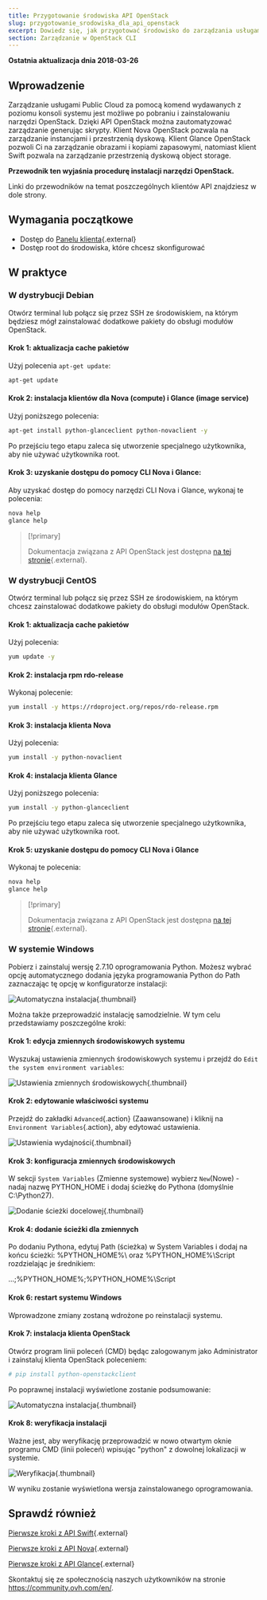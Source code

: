 ```yaml
---
title: Przygotowanie środowiska API OpenStack
slug: przygotowanie_srodowiska_dla_api_openstack
excerpt: Dowiedz się, jak przygotować środowisko do zarządzania usługami Public Cloud z lini komend
section: Zarządzanie w OpenStack CLI
---
```


**Ostatnia aktualizacja dnia 2018-03-26**

## Wprowadzenie

Zarządzanie usługami Public Cloud za pomocą komend wydawanych z poziomu konsoli systemu jest możliwe po pobraniu i zainstalowaniu narzędzi OpenStack.
Dzięki API OpenStack można zautomatyzować zarządzanie generując skrypty. Klient Nova OpenStack pozwala na zarządzanie instancjami i przestrzenią dyskową.
Klient Glance OpenStack pozwoli Ci na zarządzanie obrazami i kopiami zapasowymi, natomiast klient Swift pozwala na zarządzanie przestrzenią dyskową object storage.

**Przewodnik ten wyjaśnia procedurę instalacji narzędzi OpenStack.**

Linki do przewodników na temat poszczególnych klientów API znajdziesz w dole strony.


## Wymagania początkowe

- Dostęp do [Panelu klienta](https://www.ovh.com/auth/?action=gotomanager){.external}
- Dostęp root do środowiska, które chcesz skonfigurować


## W praktyce

### W dystrybucji Debian

Otwórz terminal lub połącz się przez SSH ze środowiskiem, na którym będziesz mógł zainstalować dodatkowe pakiety do obsługi modułów OpenStack.

#### Krok 1: aktualizacja cache pakietów

Użyj polecenia `apt-get update`:

```sh
apt-get update
```

#### Krok 2: instalacja klientów dla Nova (compute) i Glance (image service)

Użyj poniższego polecenia:

```sh
apt-get install python-glanceclient python-novaclient -y
```

Po przejściu tego etapu zaleca się utworzenie specjalnego użytkownika, aby nie używać użytkownika root.



#### Krok 3: uzyskanie dostępu do pomocy CLI Nova i Glance:

Aby uzyskać dostęp do pomocy narzędzi CLI Nova i Glance, wykonaj te polecenia:

```sh
nova help
glance help
```

> [!primary]
> 
> Dokumentacja związana z API OpenStack jest dostępna [na tej stronie](https://docs.openstack.org/python-openstackclient/latest/){.external}.
> 


### W dystrybucji CentOS

Otwórz terminal lub połącz się przez SSH ze środowiskiem, na którym chcesz zainstalować dodatkowe pakiety do obsługi modułów OpenStack.


#### Krok 1: aktualizacja cache pakietów

Użyj polecenia:

```sh
yum update -y
```

#### Krok 2: instalacja rpm rdo-release

Wykonaj polecenie:

```sh
yum install -y https://rdoproject.org/repos/rdo-release.rpm
```

#### Krok 3: instalacja klienta Nova

Użyj polecenia:

```sh
yum install -y python-novaclient
```


#### Krok 4: instalacja klienta Glance

Użyj poniższego polecenia:

```sh
yum install -y python-glanceclient
```

Po przejściu tego etapu zaleca się utworzenie specjalnego użytkownika, aby nie używać użytkownika root.



#### Krok 5: uzyskanie dostępu do pomocy CLI Nova i Glance

Wykonaj te polecenia:

```sh
nova help
glance help
```


> [!primary]
> 
> Dokumentacja związana z API OpenStack jest dostępna [na tej stronie](https://docs.openstack.org/python-openstackclient/latest/){.external}.
> 


### W systemie Windows

Pobierz i zainstaluj wersję 2.7.10 oprogramowania Python. Możesz wybrać opcję automatycznego dodania języka programowania Python do Path zaznaczając tę opcję w konfiguratorze instalacji:

![Automatyczna instalacja](images/1_preparation_openstack_environment_windows.png){.thumbnail}

Można także przeprowadzić instalację samodzielnie. W tym celu przedstawiamy poszczególne kroki:



#### Krok 1: edycja zmiennych środowiskowych systemu

Wyszukaj ustawienia zmiennych środowiskowych systemu i przejdź do `Edit the system environment variables`:

![Ustawienia zmiennych środowiskowych](images/2_preparation_openstack_environment_windows.png){.thumbnail}



#### Krok 2: edytowanie właściwości systemu

Przejdź do zakładki `Advanced`{.action} (Zaawansowane) i kliknij na `Environment Variables`{.action}, aby edytować ustawienia.

![Ustawienia wydajności](images/3_preparation_openstack_environment_windows.png){.thumbnail}



#### Krok 3: konfiguracja zmiennych środowiskowych

W sekcji `System Variables` (Zmienne systemowe) wybierz `New`(Nowe) - nadaj nazwę PYTHON_HOME i dodaj ścieżkę do Pythona (domyślnie C:\Python27).

![Dodanie ścieżki docelowej](images/4_edit_system_variables.png){.thumbnail}



#### Krok 4: dodanie ścieżki dla zmiennych

Po dodaniu Pythona, edytuj Path (ścieżka) w System Variables i dodaj na końcu ścieżki: %PYTHON_HOME%\ oraz %PYTHON_HOME%\Script rozdzielając je średnikiem:

...;%PYTHON_HOME%\;%PYTHON_HOME%\Script



#### Krok 6: restart systemu Windows

Wprowadzone zmiany zostaną wdrożone po reinstalacji systemu.



#### Krok 7: instalacja klienta OpenStack

Otwórz program linii poleceń (CMD) będąc zalogowanym jako Administrator i zainstaluj klienta OpenStack poleceniem:

```sh
# pip install python-openstackclient
```

Po poprawnej instalacji wyświetlone zostanie podsumowanie:

![Automatyczna instalacja](images/5_preparation_openstack_environment_windows.png){.thumbnail}



#### Krok 8: weryfikacja instalacji

Ważne jest, aby weryfikację przeprowadzić w nowo otwartym oknie programu CMD (linii poleceń) wpisując "python" z dowolnej lokalizacji w systemie.

![Weryfikacja](images/6_preparation_openstack_environment_windows.png){.thumbnail}

W wyniku zostanie wyświetlona wersja zainstalowanego oprogramowania.



## Sprawdź również

[Pierwsze kroki z API Swift](https://docs.ovh.com/pl/public-cloud/pierwsze_kroki_z_api_swift/){.external}

[Pierwsze kroki z API Nova](https://docs.ovh.com/pl/public-cloud/pierwsze_kroki_z_api_nova/){.external}

[Pierwsze kroki z API Glance](https://docs.ovh.com/pl/public-cloud/rozpoczecie_pracy_z_api_glance/){.external}


Skontaktuj się ze społecznością naszych użytkowników na stronie <https://community.ovh.com/en/>.

